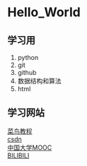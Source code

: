 # Hello_World

## 学习用

1. python
2. git
3. github
4. 数据结构和算法
5. html

## 学习网站

[菜鸟教程](https://www.runoob.com/ "runoob")  
[csdn](https://www.csdn.net/?spm=1001.2014.3001.4476 "csdn")  
[中国大学MOOC](https://www.icourse163.org/ "mooc")  
[BILIBILI](https://www.bilibili.com/)  
